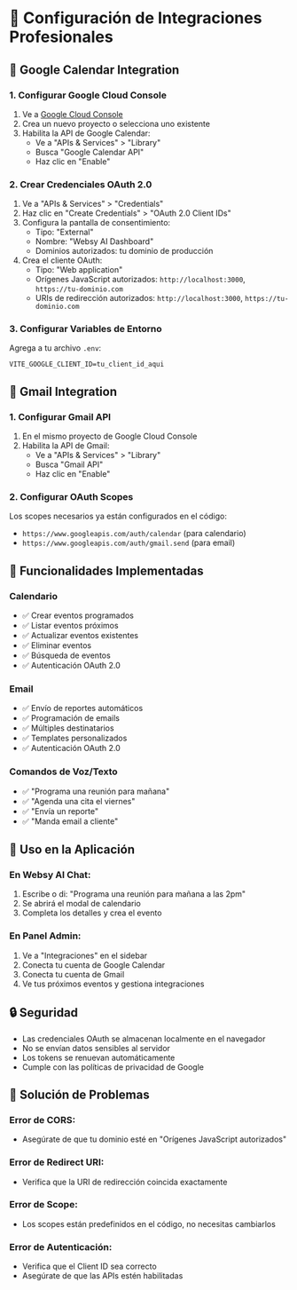 # 🔧 Configuración de Integraciones Profesionales

## 📅 Google Calendar Integration

### 1. Configurar Google Cloud Console

1. Ve a [Google Cloud Console](https://console.cloud.google.com/)
2. Crea un nuevo proyecto o selecciona uno existente
3. Habilita la API de Google Calendar:
   - Ve a "APIs & Services" > "Library"
   - Busca "Google Calendar API"
   - Haz clic en "Enable"

### 2. Crear Credenciales OAuth 2.0

1. Ve a "APIs & Services" > "Credentials"
2. Haz clic en "Create Credentials" > "OAuth 2.0 Client IDs"
3. Configura la pantalla de consentimiento:
   - Tipo: "External"
   - Nombre: "Websy AI Dashboard"
   - Dominios autorizados: tu dominio de producción
4. Crea el cliente OAuth:
   - Tipo: "Web application"
   - Orígenes JavaScript autorizados: `http://localhost:3000`, `https://tu-dominio.com`
   - URIs de redirección autorizados: `http://localhost:3000`, `https://tu-dominio.com`

### 3. Configurar Variables de Entorno

Agrega a tu archivo `.env`:

```env
VITE_GOOGLE_CLIENT_ID=tu_client_id_aqui
```

## 📧 Gmail Integration

### 1. Configurar Gmail API

1. En el mismo proyecto de Google Cloud Console
2. Habilita la API de Gmail:
   - Ve a "APIs & Services" > "Library"
   - Busca "Gmail API"
   - Haz clic en "Enable"

### 2. Configurar OAuth Scopes

Los scopes necesarios ya están configurados en el código:
- `https://www.googleapis.com/auth/calendar` (para calendario)
- `https://www.googleapis.com/auth/gmail.send` (para email)

## 🚀 Funcionalidades Implementadas

### Calendario
- ✅ Crear eventos programados
- ✅ Listar eventos próximos
- ✅ Actualizar eventos existentes
- ✅ Eliminar eventos
- ✅ Búsqueda de eventos
- ✅ Autenticación OAuth 2.0

### Email
- ✅ Envío de reportes automáticos
- ✅ Programación de emails
- ✅ Múltiples destinatarios
- ✅ Templates personalizados
- ✅ Autenticación OAuth 2.0

### Comandos de Voz/Texto
- ✅ "Programa una reunión para mañana"
- ✅ "Agenda una cita el viernes"
- ✅ "Envía un reporte"
- ✅ "Manda email a cliente"

## 📱 Uso en la Aplicación

### En Websy AI Chat:
1. Escribe o di: "Programa una reunión para mañana a las 2pm"
2. Se abrirá el modal de calendario
3. Completa los detalles y crea el evento

### En Panel Admin:
1. Ve a "Integraciones" en el sidebar
2. Conecta tu cuenta de Google Calendar
3. Conecta tu cuenta de Gmail
4. Ve tus próximos eventos y gestiona integraciones

## 🔒 Seguridad

- Las credenciales OAuth se almacenan localmente en el navegador
- No se envían datos sensibles al servidor
- Los tokens se renuevan automáticamente
- Cumple con las políticas de privacidad de Google

## 🐛 Solución de Problemas

### Error de CORS:
- Asegúrate de que tu dominio esté en "Orígenes JavaScript autorizados"

### Error de Redirect URI:
- Verifica que la URI de redirección coincida exactamente

### Error de Scope:
- Los scopes están predefinidos en el código, no necesitas cambiarlos

### Error de Autenticación:
- Verifica que el Client ID sea correcto
- Asegúrate de que las APIs estén habilitadas
